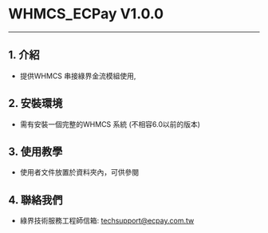 # WHMCS_ECPay V1.0.0 
---

## 1. 介紹

  - 提供WHMCS 串接綠界金流模組使用, 


## 2. 安裝環境
  - 需有安裝一個完整的WHMCS 系統 (不相容6.0以前的版本)
 

## 3. 使用教學
  - 使用者文件放置於資料夾內，可供參閱


## 4. 聯絡我們
  - 綠界技術服務工程師信箱: techsupport@ecpay.com.tw




[//]: # (These are reference links used in the body of this note and get stripped out when the markdown processor does its job. There is no need to format nicely because it shouldn't be seen. Thanks SO - http://stackoverflow.com/questions/4823468/store-comments-in-markdown-syntax)
